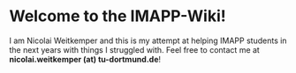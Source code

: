 # Welcome to the IMAPP-Wiki!
I am Nicolai Weitkemper and this is my attempt at helping IMAPP students in the next years with things I struggled with. Feel free to contact me at **nicolai.weitkemper (at) tu-dortmund.de**!